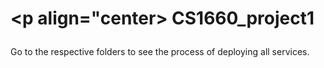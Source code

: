 # <p align="center> CS1660_project1 </p>
Go to the respective folders to see the process of deploying all services. 

